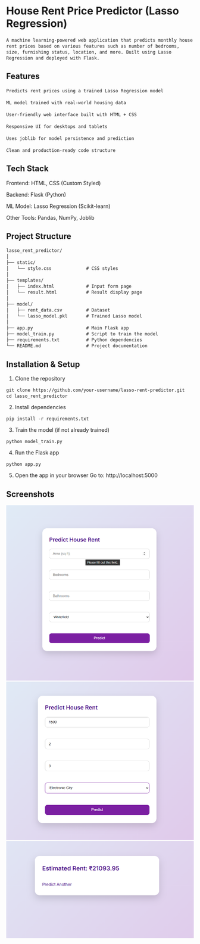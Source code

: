 # House Rent Price Predictor (Lasso Regression)
    A machine learning-powered web application that predicts monthly house rent prices based on various features such as number of bedrooms, size, furnishing status, location, and more. Built using Lasso Regression and deployed with Flask.

## Features
    Predicts rent prices using a trained Lasso Regression model

    ML model trained with real-world housing data

    User-friendly web interface built with HTML + CSS

    Responsive UI for desktops and tablets

    Uses joblib for model persistence and prediction

    Clean and production-ready code structure

## Tech Stack
Frontend: HTML, CSS (Custom Styled)

Backend: Flask (Python)

ML Model: Lasso Regression (Scikit-learn)

Other Tools: Pandas, NumPy, Joblib

## Project Structure
```
lasso_rent_predictor/
│
├── static/
│   └── style.css             # CSS styles
│
├── templates/
│   ├── index.html            # Input form page
│   └── result.html           # Result display page
│
├── model/
│   ├── rent_data.csv         # Dataset
│   └── lasso_model.pkl       # Trained Lasso model
│
├── app.py                    # Main Flask app
├── model_train.py            # Script to train the model
├── requirements.txt          # Python dependencies
└── README.md                 # Project documentation
```

## Installation & Setup
1. Clone the repository
```
git clone https://github.com/your-username/lasso-rent-predictor.git
cd lasso_rent_predictor
```

2. Install dependencies
```
pip install -r requirements.txt
```
3. Train the model (if not already trained)
```
python model_train.py
```
4. Run the Flask app
```
python app.py
```
5. Open the app in your browser
Go to: http://localhost:5000

## Screenshots
![alt text](<Screenshot 2025-08-02 101950.png>)
![alt text](<Screenshot 2025-08-02 102107.png>)
![alt text](<Screenshot 2025-08-02 102116.png>)